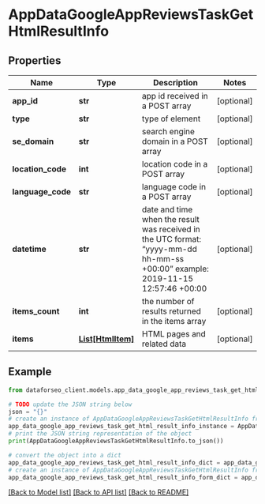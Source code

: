 # AppDataGoogleAppReviewsTaskGetHtmlResultInfo


## Properties

Name | Type | Description | Notes
------------ | ------------- | ------------- | -------------
**app_id** | **str** | app id received in a POST array | [optional] 
**type** | **str** | type of element | [optional] 
**se_domain** | **str** | search engine domain in a POST array | [optional] 
**location_code** | **int** | location code in a POST array | [optional] 
**language_code** | **str** | language code in a POST array | [optional] 
**datetime** | **str** | date and time when the result was received in the UTC format: “yyyy-mm-dd hh-mm-ss +00:00” example: 2019-11-15 12:57:46 +00:00 | [optional] 
**items_count** | **int** | the number of results returned in the items array | [optional] 
**items** | [**List[HtmlItem]**](HtmlItem.md) | HTML pages and related data | [optional] 

## Example

```python
from dataforseo_client.models.app_data_google_app_reviews_task_get_html_result_info import AppDataGoogleAppReviewsTaskGetHtmlResultInfo

# TODO update the JSON string below
json = "{}"
# create an instance of AppDataGoogleAppReviewsTaskGetHtmlResultInfo from a JSON string
app_data_google_app_reviews_task_get_html_result_info_instance = AppDataGoogleAppReviewsTaskGetHtmlResultInfo.from_json(json)
# print the JSON string representation of the object
print(AppDataGoogleAppReviewsTaskGetHtmlResultInfo.to_json())

# convert the object into a dict
app_data_google_app_reviews_task_get_html_result_info_dict = app_data_google_app_reviews_task_get_html_result_info_instance.to_dict()
# create an instance of AppDataGoogleAppReviewsTaskGetHtmlResultInfo from a dict
app_data_google_app_reviews_task_get_html_result_info_form_dict = app_data_google_app_reviews_task_get_html_result_info.from_dict(app_data_google_app_reviews_task_get_html_result_info_dict)
```
[[Back to Model list]](../README.md#documentation-for-models) [[Back to API list]](../README.md#documentation-for-api-endpoints) [[Back to README]](../README.md)


